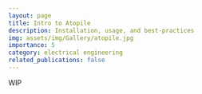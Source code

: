 ```yaml
---
layout: page
title: Intro to Atopile
description: Installation, usage, and best-practices
img: assets/img/Gallery/atopile.jpg
importance: 5
category: electrical engineering
related_publications: false
---
```


WIP
